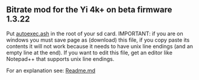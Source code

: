 ## Bitrate mod for the Yi 4k+ on beta firmware 1.3.22

Put [autoexec.ash](https://github.com/irungentoo/Xiaomi_Yi_4k_Camera/raw/master/bitrate/4k+/1.3.22_beta/autoexec.ash) in the root of your sd card. IMPORTANT: if you are on windows you must save page as (download) this file, if you copy paste its contents it will not work because it needs to have unix line endings (and an empty line at the end). If you want to edit this file, get an editor like Notepad++ that supports unix line endings.

For an explanation see: [Readme.md](../../Readme.md)
